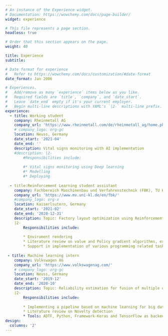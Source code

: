 ```yaml
---
# An instance of the Experience widget.
# Documentation: https://wowchemy.com/docs/page-builder/
widget: experience

# This file represents a page section.
headless: true

# Order that this section appears on the page.
weight: 40

title: Experience
subtitle:

# Date format for experience
#   Refer to https://wowchemy.com/docs/customization/#date-format
date_format: Jan 2006

# Experiences.
#   Add/remove as many `experience` items below as you like.
#   Required fields are `title`, `company`, and `date_start`.
#   Leave `date_end` empty if it's your current employer.
#   Begin multi-line descriptions with YAML's `|2-` multi-line prefix.
experience:
  - title: Working student
    company: Rheinmetall AG
    company_url: 'https://www.rheinmetall.com/de/rheinmetall_ag/home.php'
    # company_logo: org-gc
    location: Neuss, Germany
    date_start: '2021-04'
    date_end: ''
    description: Vital signs monitoring with AI implementation
    #description: |2-
        #Responsibilities include:
        
        #* Vital signs monitoring using Deep learning
        #* Modelling
        #* Deploying
        
  - title:Reinforcement Learning student assistant
    company: Fachbereich Maschinenbau und Verfahrenstechnik (FBK), TU Kaiserlsutern
    company_url: 'https://www.mv.uni-kl.de/en/fbk/'
    #company_logo: org-x
    location: Kaiserlsutern, Germany
    date_start: '2021-02'
    date_end: '2020-12-31'
    description: Topic: Factory layout optimization using Reinforcement learning
    |2-
        Responsibilities include:
        
        * Enviroment rendering
        * Literature review on value and Policy gradient algorithms, explainable reinforcement learning (XRL)
        * Support in implementation of various programming related tasks
        
 - title: Machine learning intern
    company: Volkswagen AG
    company_url: 'https://www.volkswagenag.com/'
    # company_logo: org-gc
    location: Neuss, Germany
    date_start: '2019-12'
    date_end: '2020-10'
    description: Topic: Reliability estimation for fusion of multiple onboard sensors in situation interpretation.
    |2-
        Responsibilities include:
        
        * Implementing a pipeline based on machine learning for big data, focusing on feature engineering, clustering, model training (with clustering and neural networks). 
        * Literature review on Novelty detection
        * Tools: ADTF, Python, Framework-Keras and TensorFlow as backend, SciKit learn, Pandas, Matplotlib, Seaborn, Plotly (Dashboard).
design:
  columns: '2'
---
```


